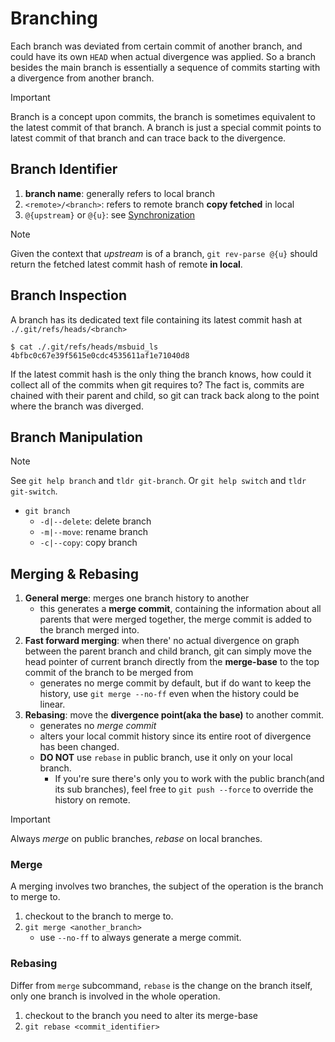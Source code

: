 # Branching

Each branch was deviated from certain commit of another branch, and could have its own `HEAD` when actual divergence was applied.
So a branch besides the main branch is essentially a sequence of commits starting with a divergence from another branch.

> [!IMPORTANT]
> Branch is a concept upon commits, the branch is sometimes equivalent to the latest commit of that branch.
> A branch is just a special commit points to latest commit of that branch and can trace back to the divergence.

## Branch Identifier

1. **branch name**: generally refers to local branch
2. `<remote>/<branch>`: refers to remote branch **copy fetched** in local
3. `@{upstream}` or `@{u}`: see [Synchronization](./5.Synchronization.md#remote-branch-identifier)

> [!NOTE]
> Given the context that *upstream* is of a branch, `git rev-parse @{u}` should return the fetched latest commit hash of remote **in local**.

## Branch Inspection

A branch has its dedicated text file containing its latest commit hash at `./.git/refs/heads/<branch>`

```console
$ cat ./.git/refs/heads/msbuid_ls
4bfbc0c67e39f5615e0cdc4535611af1e71040d8
```

If the latest commit hash is the only thing the branch knows, how could it collect all of the commits when git requires to?
The fact is, commits are chained with their parent and child, so git can track back along to the point where the branch was diverged.

## Branch Manipulation

> [!NOTE]
> See `git help branch` and `tldr git-branch`.
> Or `git help switch` and `tldr git-switch`.

- `git branch`
    - `-d|--delete`: delete branch
    - `-m|--move`: rename branch
    - `-c|--copy`: copy branch

## Merging & Rebasing

1. **General merge**: merges one branch history to another
    - this generates a **merge commit**, containing the information about all parents that were merged together, the merge commit is added to the branch merged into.
2. **Fast forward merging**: when there' no actual divergence on graph between the parent branch and child branch, git can simply move the head pointer of current branch directly from the **merge-base** to the top commit of the branch to be merged from 
    - generates no merge commit by default, but if do want to keep the history, use `git merge --no-ff` even when the history could be linear.
3. **Rebasing**: move the **divergence point(aka the base)** to another commit.
    - generates no *merge commit*
    - alters your local commit history since its entire root of divergence has been changed.
    - **DO NOT** use `rebase` in public branch, use it only on your local branch.
        - If you're sure there's only you to work with the public branch(and its sub branches), feel free to `git push --force` to override the history on remote.

> [!IMPORTANT]
> Always *merge* on public branches, *rebase* on local branches.

### Merge

A merging involves two branches, the subject of the operation is the branch to merge to.

1. checkout to the branch to merge to.
2. `git merge <another_branch>`
    - use `--no-ff` to always generate a merge commit.

### Rebasing

Differ from `merge` subcommand, `rebase` is the change on the branch itself, only one branch is involved in the whole operation.

1. checkout to the branch you need to alter its merge-base
2. `git rebase <commit_identifier>`
